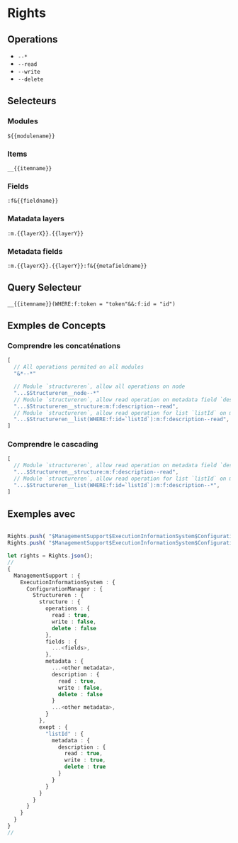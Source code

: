 # Rights

## Operations

- `--*`
- `--read`
- `--write`
- `--delete`

## Selecteurs

### Modules

`${{modulename}}`

### Items

`__{{itemname}}`

### Fields

`:f&{{fieldname}}`

### Matadata layers

`:m.{{layerX}}.{{layerY}}`

### Metadata fields

`:m.{{layerX}}.{{layerY}}:f&{{metafieldname}}`

## Query Selecteur

`__{{itemname}}(WHERE:f:token = "token"&&:f:id = "id")`

## Exmples de Concepts

### Comprendre les concaténations

```ts
[
  // All operations permited on all modules
  "&*--*"

  // Module `structureren`, allow all operations on node
  "...$Structureren__node--*"
  // Module `structureren`, allow read operation on metadata field `description`
  "...$Structureren__structure:m:f:description--read",
  // Module `structureren`, allow read operation for list `listId` on metadata field `description`
  "...$Structureren__list(WHERE:f:id=`listId`):m:f:description--read",
]
```

### Comprendre le cascading

```ts
[
  // Module `structureren`, allow read operation on metadata field `description`
  "...$Structureren__structure:m:f:description--read",
  // Module `structureren`, allow read operation for list `listId` on metadata field `description`
  "...$Structureren__list(WHERE:f:id=`listId`):m:f:description--*",
]
```

## Exemples avec 

```typescript

Rights.push( "$ManagementSupport$ExecutionInformationSystem$ConfigurationManager$Structureren__structure:m:f:description--read" );
Rights.push( "$ManagementSupport$ExecutionInformationSystem$ConfigurationManager$Structureren__list(WHERE:f:id=`listId`):m:f:description--*" );

let rights = Rights.json();
// 
{
  ManagementSupport : {
    ExecutionInformationSystem : {
      ConfigurationManager : {
        Structureren : {
          structure : {
            operations : {
              read : true,
              write : false,
              delete : false
            },
            fields : {
              ...<fields>,
            },
            metadata : {
              ...<other metadata>,
              description : {
                read : true,
                write : false,
                delete : false
              }
              ...<other metadata>,
            }
          },
          exept : {
            "listId" : {
              metadata : {
                description : {
                  read : true,
                  write : true,
                  delete : true
                }
              }
            }
          }
        }
      }
    }
  }
}
// 

```

